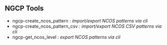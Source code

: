 ## NGCP Tools
* ngcp-create_ncos_pattern : _import/export NCOS patterns via cli_
* ngcp-create_ncos_pattern_csv : _import/export NCOS CSV patterns via cli_
* ngcp-get_ncos_level : _export NCOS patterns via cli_
